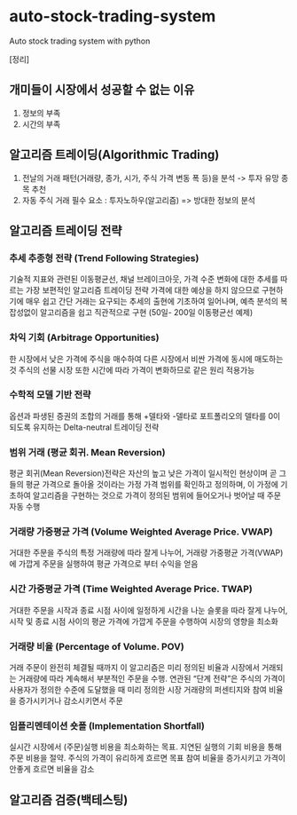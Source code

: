 # auto-stock-trading-system
Auto stock trading system with python

[정리]

## 개미들이 시장에서 성공할 수 없는 이유
1. 정보의 부족
2. 시간의 부족

## 알고리즘 트레이딩(Algorithmic Trading)
1. 전날의 거래 패턴(거래량, 종가, 시가, 주식 가격 변동 폭 등)을 분석 -> 투자 유망 종목 추천
2. 자동 주식 거래
필수 요소 : 투자노하우(알고리즘) => 방대한 정보의 분석

## 알고리즘 트레이딩 전략

### 추세 추종형 전략 (Trend Following Strategies)
기술적 지표와 관련된 이동평균선, 채널 브레이크아웃, 가격 수준 변화에 대한 추세를 따르는 가장 보편적인 알고리즘 트레이딩 전략
가격에 대한 예상을 하지 않으므로 구현하기에 매우 쉽고 간단
거래는 요구되는 추세의 출현에 기초하여 일어나며, 예측 분석의 복잡성없이 알고리즘을 쉽고 직관적으로 구현
(50일- 200일 이동평균선 예제)

### 차익 기회 (Arbitrage Opportunities)
한 시장에서 낮은 가격에 주식을 매수하여 다른 시장에서 비싼 가격에 동시에 매도하는 것
주식의 선물 시장 또한 시간에 따라 가격이 변화하므로 같은 원리 적용가능

### 수학적 모델 기반 전략
옵션과 파생된 증권의 조합의 거래를 통해 +델타와 -델타로 포트폴리오의 델타를 0이 되도록 유지하는 Delta-neutral 트레이딩 전략

### 범위 거래 (평균 회귀. Mean Reversion)
평균 회귀(Mean Reversion)전략은 자산의 높고 낮은 가격이 일시적인 현상이며 곧 그들의 평균 가격으로 돌아올 것이라는 가정
가격 범위를 확인하고 정의하며, 이 가정에 기초하여 알고리즘을 구현하는 것으로 가격이 정의된 범위에 들어오거나 벗어날 때 주문 자동 수행

### 거래량 가중평균 가격 (Volume Weighted Average Price. VWAP)
거대한 주문을 주식의 특정 거래량에 따라 잘게 나누어, 거래량 가중평균 가격(VWAP)에 가깝게 주문을 실행하여 평균 가격으로 부터 수익을 얻음

### 시간 가중평균 가격 (Time Weighted Average Price. TWAP)
거대한 주문을 시작과 종료 시점 사이에 일정하게 시간을 나눈 슬롯을 따라 잘게 나누어, 시작 및 종료 시점 사이의 평균 가격에 가깝게 주문을 수행하여 시장의 영향을 최소화

### 거래량 비율 (Percentage of Volume. POV)
거래 주문이 완전히 체결될 때까지 이 알고리즘은 미리 정의된 비율과 시장에서 거래되는 거래량에 따라 계속해서 부분적인 주문을 수행.
연관된 “단계 전략”은 주식의 가격이 사용자가 정의한 수준에 도달했을 때 미리 정의한 시장 거래량의 퍼센티지와 참여 비율을 증가시키거나 감소시키면서 주문

### 임플리멘테이션 숏폴 (Implementation Shortfall)
실시간 시장에서 (주문)실행 비용을 최소화하는 목표. 지연된 실행의 기회 비용을 통해 주문 비용을 절약.
주식의 가격이 유리하게 흐르면 목표 참여 비율을 증가시키고 가격이 안좋게 흐르면 비율을 감소

## 알고리즘 검증(백테스팅)
